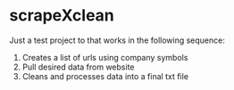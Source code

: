 # scrapeXclean

Just a test project to that works in the following sequence:
  1. Creates a list of urls using company symbols 
  2. Pull desired data from website
  3. Cleans and processes data into a final txt file

